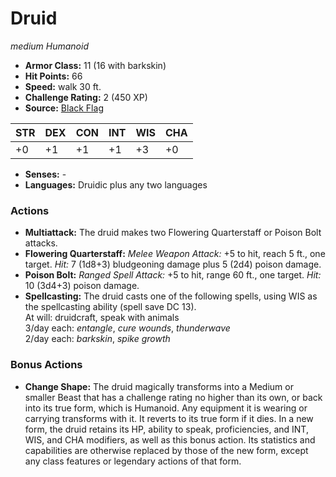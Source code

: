 # Druid

*medium* *Humanoid*

- **Armor Class:** 11 (16 with barkskin)
- **Hit Points:** 66 
- **Speed:** walk 30 ft.
- **Challenge Rating:** 2 (450 XP)
- **Source:** [Black Flag](https://koboldpress.com/kpstore/product/tovrpg-pg-mv/)

| STR | DEX | CON | INT | WIS | CHA |
| --- | --- | --- | --- | --- | --- |
| +0 | +1 | +1 | +1 | +3 | +0 |

- **Senses:** -
- **Languages:** Druidic plus any two languages

### Actions

- **Multiattack:** The druid makes two Flowering Quarterstaff or Poison Bolt attacks.
- **Flowering Quarterstaff:** _Melee Weapon Attack:_ +5 to hit, reach 5 ft., one target. _Hit:_ 7 (1d8+3) bludgeoning damage plus 5 (2d4) poison damage.
- **Poison Bolt:** _Ranged Spell Attack:_ +5 to hit, range 60 ft., one target. _Hit:_ 10 (3d4+3) poison damage.
- **Spellcasting:** The druid casts one of the following spells, using WIS as the spellcasting ability (spell save DC 13).<br>At will: druidcraft, speak with animals<br>3/day each: _entangle_, _cure wounds_, _thunderwave_<br>2/day each: _barkskin_, _spike growth_

### Bonus Actions

- **Change Shape:** The druid magically transforms into a Medium or smaller Beast that has a challenge rating no higher than its own, or back into its true form, which is Humanoid. Any equipment it is wearing or carrying transforms with it. It reverts to its true form if it dies. In a new form, the druid retains its HP, ability to speak, proficiencies, and INT, WIS, and CHA modifiers, as well as this bonus action. Its statistics and capabilities are otherwise replaced by those of the new form, except any class features or legendary actions of that form.
